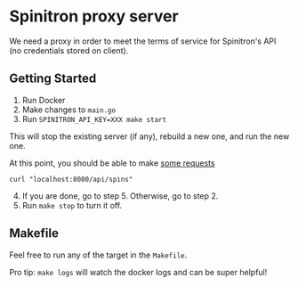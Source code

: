 # Spinitron proxy server

We need a proxy in order to meet the terms of service for Spinitron's API (no credentials stored on client).

## Getting Started

1. Run Docker
2. Make changes to `main.go`
3. Run `SPINITRON_API_KEY=XXX make start`

This will stop the existing server (if any), rebuild a new one, and run the new one.

At this point, you should be able to make [some requests](https://spinitron.github.io/v2api/)

```
curl "localhost:8080/api/spins"
```

4. If you are done, go to step 5. Otherwise, go to step 2.
5. Run `make stop` to turn it off.

## Makefile

Feel free to run any of the target in the `Makefile`.

Pro tip: `make logs` will watch the docker logs and can be super helpful!
